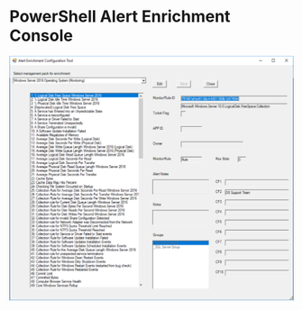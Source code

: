 # PowerShell Alert Enrichment Console

![alt text](https://raw.githubusercontent.com/pvyver/SCOMPSAEConsole/master/Screenshots/AE_ConfigTool.png)
